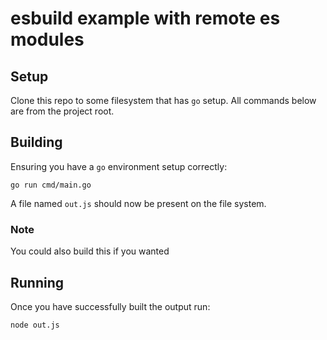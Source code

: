 # esbuild example with remote es modules

## Setup

Clone this repo to some filesystem that has `go` setup. All commands below
are from the project root.

## Building

Ensuring you have a `go` environment setup correctly:

```shell
go run cmd/main.go
```

A file named `out.js` should now be present on the file system.

### Note

You could also build this if you wanted

## Running

Once you have successfully built the output run:

```shell
node out.js
```
